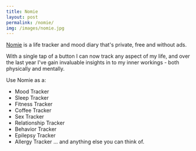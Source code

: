 ```yaml
---
title: Nomie
layout: post
permalink: /nomie/
img: /images/nomie.jpg
---
```


[Nomie](https://twitter.com/NomieApp) is a life tracker and mood diary that's private, free and without ads.

With a single tap of a button I can now track any aspect of my life, and over the last year I've gain invaluable insights in to my inner workings - both physically and mentally.

Use Nomie as a:

- Mood Tracker
- Sleep Tracker
- Fitness Tracker
- Coffee Tracker
- Sex Tracker
- Relationship Tracker
- Behavior Tracker
- Epilepsy Tracker
- Allergy Tracker
... and anything else you can think of.